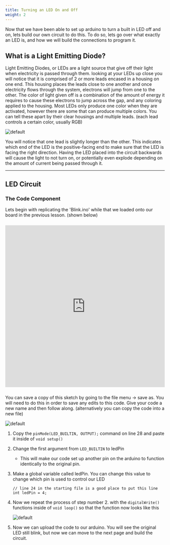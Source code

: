 ```yaml
---
title: Turning an LED On and Off
weight: 2
---
```


Now that we have been able to set up arduino to turn a built in LED off and on, lets build our own circuit to do this. To do so, lets go over what exactly an LED is, and how we will build the connections to program it.

## What is a Light Emitting Diode?

Light Emitting Diodes, or LEDs are a light source that give off their light when electricity is passed through them. looking at your LEDs up close you will notice that it is comprised of 2 or more leads encased in a housing on one end. This housing places the leads close to one another and once electricity flows through the system, electrons will jump from one to the other. The color of light given off is a combination of the amount of energy it requires to cause these electrons to jump across the gap, and any coloring applied to the housing. Most LEDs only produce one color when they are activated, however there are some that can produce multiple colors. You can tell these apart by their clear housings and multiple leads. (each lead controls a certain color, usually RGB)

![default](/images/graphics/led.jpg)

You will notice that one lead is slightly longer than the other. This indicates which end of the LED is the positive-facing end to make sure that the LED is facing the right direction. Having the LED placed into the circuit backwards will cause the light to not turn on, or potentially even explode depending on the amount of current being passed through it.

---

## LED Circuit

### The Code Component

Lets begin with replicating the 'Blink.ino' while that we loaded onto our board in the previous lesson. (shown below)

<iframe src=https://create.arduino.cc/example/builtin/01.Basics%5CBlink/Blink/preview?embed style="height:510px;width:100%;margin:10px 0" frameborder=0></iframe>

You can save a copy of this sketch by going to the file menu -> save as. You will need to do this in order to save any edits to this code. Give your code a new name and then follow along. (alternatively you can copy the code into a new file)

![default](/images/graphics/saveas.png)

1. Copy the `pinMode(LED_BUILTIN, OUTPUT);` command on line 28 and paste it inside of `void setup()`
2. Change the first argument from `LED_BUILTIN` to ledPin
    * This will make our code set up another pin on the arduino to function identically to the original pin.
3. Make a global variable called ledPin. You can change this value to change which pin is used to control our LED

    ```
    // line 24 in the starting file is a good place to put this line
    int ledPin = 4;
    ```

4. Now we repeat the process of step number 2. with the `digitalWrite()` functions inside of `void loop()` so that the function now looks like this

    ![default](/images/graphics/saveas.png)

5. Now we can upload the code to our arduino. You will see the original LED still blink, but now we can move to the next page and build the circuit.
